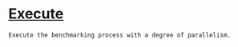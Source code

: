 # [Execute](./VerifierBenchmark-100663383.md)

`Execute the benchmarking process with a degree of parallelism.`
